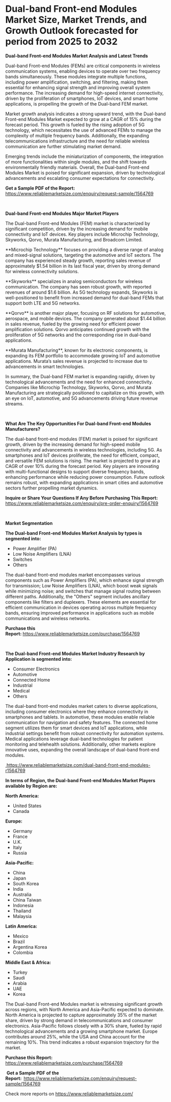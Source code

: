 <p><h1>Dual-band Front-end Modules Market Size, Market Trends, and Growth Outlook forecasted for period from 2025 to 2032</h1></p><p><strong>Dual-band Front-end Modules Market Analysis and Latest Trends</strong></p>
<p><p>Dual-band Front-end Modules (FEMs) are critical components in wireless communication systems, enabling devices to operate over two frequency bands simultaneously. These modules integrate multiple functions, including power amplification, switching, and filtering, making them essential for enhancing signal strength and improving overall system performance. The increasing demand for high-speed internet connectivity, driven by the proliferation of smartphones, IoT devices, and smart home applications, is propelling the growth of the Dual-band FEM market.</p><p>Market growth analysis indicates a strong upward trend, with the Dual-band Front-end Modules Market expected to grow at a CAGR of 15% during the forecast period. This growth is fueled by the rising adoption of 5G technology, which necessitates the use of advanced FEMs to manage the complexity of multiple frequency bands. Additionally, the expanding telecommunications infrastructure and the need for reliable wireless communication are further stimulating market demand. </p><p>Emerging trends include the miniaturization of components, the integration of more functionalities within single modules, and the shift towards environmentally friendly materials. Overall, the Dual-band Front-end Modules Market is poised for significant expansion, driven by technological advancements and escalating consumer expectations for connectivity.</p></p>
<p><strong>Get a Sample PDF of the Report:&nbsp;</strong> <a href="https://www.reliablemarketsize.com/enquiry/request-sample/1564769?utm_campaign=3055&utm_medium=2&utm_source=Github&utm_content=ia&utm_term=06042025&utm_id=dual-band-front-end-modules">https://www.reliablemarketsize.com/enquiry/request-sample/1564769</a></p>
<p>&nbsp;</p>
<p><strong>Dual-band Front-end Modules Major Market Players</strong></p>
<p><p>The Dual-band Front-end Modules (FEM) market is characterized by significant competition, driven by the increasing demand for mobile connectivity and IoT devices. Key players include Microchip Technology, Skyworks, Qorvo, Murata Manufacturing, and Broadcom Limited.</p><p>**Microchip Technology** focuses on providing a diverse range of analog and mixed-signal solutions, targeting the automotive and IoT sectors. The company has experienced steady growth, reporting sales revenue of approximately $1.54 billion in its last fiscal year, driven by strong demand for wireless connectivity solutions.</p><p>**Skyworks** specializes in analog semiconductors for wireless communication. The company has seen robust growth, with reported revenues of around $1.6 billion. As 5G technology expands, Skyworks is well-positioned to benefit from increased demand for dual-band FEMs that support both LTE and 5G networks.</p><p>**Qorvo** is another major player, focusing on RF solutions for automotive, aerospace, and mobile devices. The company generated about $1.44 billion in sales revenue, fueled by the growing need for efficient power amplification solutions. Qorvo anticipates continued growth with the proliferation of 5G networks and the corresponding rise in dual-band applications.</p><p>**Murata Manufacturing**, known for its electronic components, is expanding its FEM portfolio to accommodate growing IoT and automotive applications. Murata’s sales revenue is projected to increase due to advancements in smart technologies.</p><p>In summary, the Dual-band FEM market is expanding rapidly, driven by technological advancements and the need for enhanced connectivity. Companies like Microchip Technology, Skyworks, Qorvo, and Murata Manufacturing are strategically positioned to capitalize on this growth, with an eye on IoT, automotive, and 5G advancements driving future revenue streams.</p></p>
<p>&nbsp;</p>
<p><strong>What Are The Key Opportunities For Dual-band Front-end Modules Manufacturers?</strong></p>
<p><p>The dual-band front-end modules (FEM) market is poised for significant growth, driven by the increasing demand for high-speed mobile connectivity and advancements in wireless technologies, including 5G. As smartphones and IoT devices proliferate, the need for efficient, compact, and versatile FEM solutions is rising. The market is projected to grow at a CAGR of over 10% during the forecast period. Key players are innovating with multi-functional designs to support diverse frequency bands, enhancing performance while reducing power consumption. Future outlook remains robust, with expanding applications in smart cities and automotive sectors further propelling market dynamics.</p></p>
<p><strong>Inquire or Share Your Questions If Any Before Purchasing This Report:</strong> <a href="https://www.reliablemarketsize.com/enquiry/pre-order-enquiry/1564769?utm_campaign=3055&utm_medium=2&utm_source=Github&utm_content=ia&utm_term=06042025&utm_id=dual-band-front-end-modules">https://www.reliablemarketsize.com/enquiry/pre-order-enquiry/1564769</a></p>
<p>&nbsp;</p>
<p><strong>Market Segmentation</strong></p>
<p><strong>The Dual-band Front-end Modules Market Analysis by types is segmented into:</strong></p>
<p><ul><li>Power Amplifier (PA)</li><li>Low Noise Amplifiers (LNA)</li><li>Switches</li><li>Others</li></ul></p>
<p><p>The dual-band front-end modules market encompasses various components such as Power Amplifiers (PA), which enhance signal strength for transmission; Low Noise Amplifiers (LNA), which boost weak signals while minimizing noise; and switches that manage signal routing between different paths. Additionally, the "Others" segment includes ancillary components like filters and duplexers. These elements are essential for efficient communication in devices operating across multiple frequency bands, ensuring improved performance in applications such as mobile communications and wireless networks.</p></p>
<p><strong>Purchase this Report:&nbsp;</strong><a href="https://www.reliablemarketsize.com/purchase/1564769?utm_campaign=3055&utm_medium=2&utm_source=Github&utm_content=ia&utm_term=06042025&utm_id=dual-band-front-end-modules">https://www.reliablemarketsize.com/purchase/1564769</a></p>
<p>&nbsp;</p>
<p><strong>The Dual-band Front-end Modules Market Industry Research by Application is segmented into:</strong></p>
<p><ul><li>Consumer Electronics</li><li>Automotive</li><li>Connected Home</li><li>Industrial</li><li>Medical</li><li>Others</li></ul></p>
<p><p>The dual-band front-end modules market caters to diverse applications, including consumer electronics where they enhance connectivity in smartphones and tablets. In automotive, these modules enable reliable communication for navigation and safety features. The connected home segment utilizes them for smart devices and IoT applications, while industrial settings benefit from robust connectivity for automation systems. Medical applications leverage dual-band technologies for patient monitoring and telehealth solutions. Additionally, other markets explore innovative uses, expanding the overall landscape of dual-band front-end modules.</p></p>
<p><a href="https://www.reliablemarketsize.com/dual-band-front-end-modules-r1564769?utm_campaign=3055&utm_medium=2&utm_source=Github&utm_content=ia&utm_term=06042025&utm_id=dual-band-front-end-modules">&nbsp;https://www.reliablemarketsize.com/dual-band-front-end-modules-r1564769</a></p>
<p><strong>In terms of Region, the Dual-band Front-end Modules Market Players available by Region are:</strong></p>
<p>
    <p> <strong> North America: </strong>
        <ul>
            <li>United States</li>
            <li>Canada</li>
        </ul>
        </p> 
    <p> <strong> Europe: </strong>
        <ul>
            <li>Germany</li>
            <li>France</li>
            <li>U.K.</li>
            <li>Italy</li>
            <li>Russia</li>
        </ul>
        </p> 
    <p> <strong> Asia-Pacific: </strong>
        <ul>
            <li>China</li>
            <li>Japan</li>
            <li>South Korea</li>
            <li>India</li>
            <li>Australia</li>
            <li>China Taiwan</li>
            <li>Indonesia</li>
            <li>Thailand</li>
            <li>Malaysia</li>
        </ul>
        </p> 
    <p> <strong> Latin America: </strong>
        <ul>
            <li>Mexico</li>
            <li>Brazil</li>
            <li>Argentina Korea</li>
            <li>Colombia</li>
        </ul>
        </p> 
    <p> <strong> Middle East & Africa: </strong>
        <ul>
            <li>Turkey</li>
            <li>Saudi</li>
            <li>Arabia</li>
            <li>UAE</li>
            <li>Korea</li>
        </ul>
    </p>
    </p>
<p><p>The Dual-band Front-end Modules market is witnessing significant growth across regions, with North America and Asia-Pacific expected to dominate. North America is projected to capture approximately 35% of the market share, driven by strong demand in telecommunications and consumer electronics. Asia-Pacific follows closely with a 30% share, fueled by rapid technological advancements and a growing smartphone market. Europe contributes around 25%, while the USA and China account for the remaining 10%. This trend indicates a robust expansion trajectory for the market.</p></p>
<p><strong>Purchase this Report: </strong><a href="https://www.reliablemarketsize.com/purchase/1564769?utm_campaign=3055&utm_medium=2&utm_source=Github&utm_content=ia&utm_term=06042025&utm_id=dual-band-front-end-modules">https://www.reliablemarketsize.com/purchase/1564769</a></p>
<p>&nbsp;<strong>Get a Sample PDF of the Report:&nbsp;&nbsp;</strong><a href="https://www.reliablemarketsize.com/enquiry/request-sample/1564769?utm_campaign=3055&utm_medium=2&utm_source=Github&utm_content=ia&utm_term=06042025&utm_id=dual-band-front-end-modules">https://www.reliablemarketsize.com/enquiry/request-sample/1564769</a></p>
<p><strong></strong></p>
<p>Check more reports on <a href="https://www.reliablemarketsize.com/?utm_campaign=3055&utm_medium=2&utm_source=Github&utm_content=ia&utm_term=06042025&utm_id=dual-band-front-end-modules">https://www.reliablemarketsize.com/</a></p>